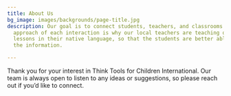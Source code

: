 ```yaml
---
title: About Us
bg_image: images/backgrounds/page-title.jpg
description: Our goal is to connect students, teachers, and classrooms. The grassroots
  approach of each interaction is why our local teachers are teaching our technology
  lessons in their native language, so that the students are better able to absorb
  the information.

---
```

Thank you for your interest in Think Tools for Children International. Our team is always open to listen to any ideas or suggestions, so please reach out if you’d like to connect.